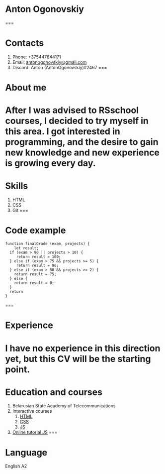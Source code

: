 # Anton Ogonovskiy
===
# Contacts
1. Phone: +375447644171
2. Email: antonogonovskiy@gmail.com
3. Discord: Anton (AntonOgonovskiy)#2467
===
# About me
After I was advised to RSschool courses, I decided to try myself in this area. I got interested in programming, and the desire to gain new knowledge and new experience is growing every day.
===
# Skills
1. HTML
2. CSS
3. Git
===
# Code example
```
function finalGrade (exam, projects) {
    let result;
  if (exam > 90 || projects > 10) {
     return result = 100;
  } else if (exam > 75 && projects >= 5) {
     return result = 90;
  } else if (exam > 50 && projects >= 2) {
    return result = 75;
  } else {
    return result = 0;
  }
  return 
}
```
===
# Experience
I have no experience in this direction yet, but this CV will be the starting point.
===
# Education and courses
1. Belarusian State Academy of Telecommunications
2. Interactive courses
	1. [HTML](https://ru.code-basics.com/languages/html)
	2. [CSS](https://ru.code-basics.com/languages/css)
	3. [JS](https://ru.code-basics.com/languages/javascript)
3. [Online tutorial JS](https://learn.javascript.ru/)
===
# Language
 English A2
